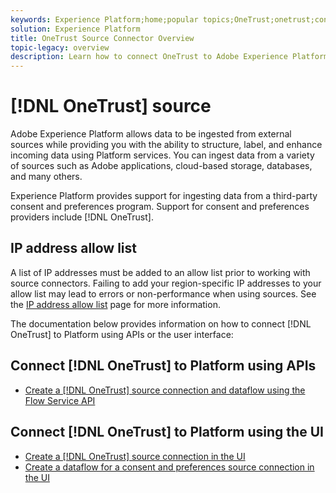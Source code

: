 ```yaml
---
keywords: Experience Platform;home;popular topics;OneTrust;onetrust;consent;consent and preferences;compliance
solution: Experience Platform
title: OneTrust Source Connector Overview
topic-legacy: overview
description: Learn how to connect OneTrust to Adobe Experience Platform using APIs or the user interface.
---
```

# [!DNL OneTrust] source

Adobe Experience Platform allows data to be ingested from external sources while providing you with the ability to structure, label, and enhance incoming data using Platform services. You can ingest data from a variety of sources such as Adobe applications, cloud-based storage, databases, and many others.

Experience Platform provides support for ingesting data from a third-party consent and preferences program. Support for consent and preferences providers include [!DNL OneTrust].

## IP address allow list

A list of IP addresses must be added to an allow list prior to working with source connectors. Failing to add your region-specific IP addresses to your allow list may lead to errors or non-performance when using sources. See the [IP address allow list](../../ip-address-allow-list.md) page for more information.

The documentation below provides information on how to connect [!DNL OneTrust] to Platform using APIs or the user interface:

## Connect [!DNL OneTrust] to Platform using APIs

- [Create a [!DNL OneTrust] source connection and dataflow using the Flow Service API](../../tutorials/api/create/consent-and-preferences/onetrust.md)

## Connect [!DNL OneTrust] to Platform using the UI

- [Create a [!DNL OneTrust] source connection in the UI](../../tutorials/ui/create/consent-and-preferences/onetrust.md)
- [Create a dataflow for a consent and preferences source connection in the UI](../../tutorials/ui/dataflow/consent-and-preferences.md)
